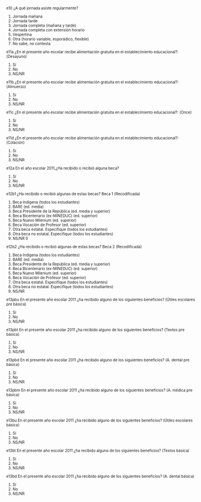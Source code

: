 
<font size="0.5">


e10 ¿A qué jornada asiste regularmente?

1. Jornada mañana
2. Jornada tarde
3. Jornada completa (mañana y tarde)
4. Jornada completa con extensión horario
5. Vespertina
6. Otra (horario variable, esporádico, flexible)
9. No sabe, no contesta

e11a ¿En el presente año escolar recibe alimentación gratuita en el establecimiento educacional?: (Desayuno)

1. Sí
2. No
9. NS/NR

e11b ¿En el presente año escolar recibe alimentación gratuita en el establecimiento educacional?: (Almuerzo)

1. Sí
2. No
9. NS/NR

e11c ¿En el presente año escolar recibe alimentación gratuita en el establecimiento educacional?: (Once)

1. Sí
2. No
9. NS/NR

e11d ¿En el presente año escolar recibe alimentación gratuita en el establecimiento educacional?: (Colación)

1. Sí
2. No
9. NS/NR

e12a En el año escolar 2011,¿Ha recibido o recibió alguna beca?

1. Sí
2. No
9. NS/NR

e12b1 ¿Ha recibido o recibió algunas de estas becas? Beca
1 (Recodificada)

1. Beca Indígena (todos los estudiantes)
2. BARE (ed. media)
3. Beca Presidente de la República (ed. media y superior)
4. Beca Bicentenario (ex-MINEDUC) (ed. superior)
5. Beca Nuevo Milenium (ed. superior)
6. Beca Vocación de Profesor (ed. superior)
7. Otra beca estatal. Especifique (todos los estudiantes)
8. Otra beca no estatal. Especifique (todos los estudiantes)
9. NS/NR 0

e12b2 ¿Ha recibido o recibió algunas de estas becas? Beca 2 (Recodificada)

1. Beca Indígena (todos los estudiantes)
2. BARE (ed. media)
3. Beca Presidente de la República (ed. media y superior)
4. Beca Bicentenario (ex-MINEDUC) (ed. superior)
5. Beca Nuevo Milenium (ed. superior)
6. Beca Vocación de Profesor (ed. superior)
7. Otra beca estatal. Especifique (todos los estudiantes)
8. Otra beca no estatal. Especifique (todos los estudiantes)
9. NS/NR

e13pbu En el presente año escolar 2011 ¿ha recibido alguno de los siguientes beneficios? (Útiles escolares pre básica)

1. Sí
2. No
9. NS/NR

e13pbt En el presente año escolar 2011 ¿ha recibido
alguno de los siguientes beneficios? (Textos pre básica)

1. Sí
2. No
9. NS/NR

e13pbd En el presente año escolar 2011 ¿ha recibido alguno de los siguientes beneficios? (A. dental pre básica)

1. Sí
2. No
9. NS/NR

e13pbm En el presente año escolar 2011 ¿ha recibido alguno de los siguientes beneficios? (A. médica pre básica)

1. Sí
2. No
9. NS/NR

e13bu En el presente año escolar 2011 ¿ha recibido alguno de los siguientes beneficios? (Útiles escolares básica)

1. Sí
2. No
9. NS/NR

e13bt En el presente año escolar 2011 ¿ha recibido alguno de los siguientes beneficios? (Textos básica)

1. Sí
2. No
9. NS/NR

e13bd En el presente año escolar 2011 ¿ha recibido
alguno de los siguientes beneficios? (A. dental básica)

1. Sí
2. No
9. NS/NR

</font>
